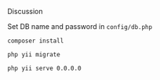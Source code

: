 Discussion

Set DB name and password in `config/db.php`

~~~
composer install

php yii migrate

php yii serve 0.0.0.0
~~~
